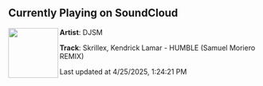 ## Currently Playing on SoundCloud

[<img align="left" width="100" src="https://i1.sndcdn.com/artworks-KnMre4nHwdOaTLn7-13kWXg-t500x500.png">](https://soundcloud.com/samuel-moriero/skrillex-kendrick-lamar-humble-samuel-moriero-remix)

**Artist**: DJSM 

**Track**: Skrillex, Kendrick Lamar - HUMBLE (Samuel Moriero REMIX)

Last updated at 4/25/2025, 1:24:21 PM
